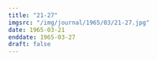 ```yaml
---
title: "21-27"
imgsrc: "/img/journal/1965/03/21-27.jpg"
date: 1965-03-21
enddate: 1965-03-27
draft: false
---
```


<!-- fix pre-formatted input -->
